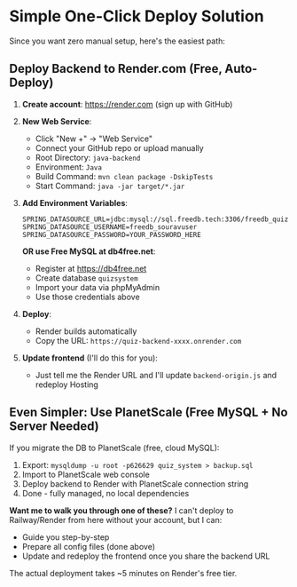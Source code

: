 # Simple One-Click Deploy Solution

Since you want zero manual setup, here's the easiest path:

## Deploy Backend to Render.com (Free, Auto-Deploy)

1. **Create account**: https://render.com (sign up with GitHub)

2. **New Web Service**:
   - Click "New +" → "Web Service"
   - Connect your GitHub repo or upload manually
   - Root Directory: `java-backend`
   - Environment: `Java`
   - Build Command: `mvn clean package -DskipTests`
   - Start Command: `java -jar target/*.jar`

3. **Add Environment Variables**:
   ```
   SPRING_DATASOURCE_URL=jdbc:mysql://sql.freedb.tech:3306/freedb_quizsystem
   SPRING_DATASOURCE_USERNAME=freedb_souravuser
   SPRING_DATASOURCE_PASSWORD=YOUR_PASSWORD_HERE
   ```
   
   **OR use Free MySQL at db4free.net**:
   - Register at https://db4free.net
   - Create database `quizsystem`
   - Import your data via phpMyAdmin
   - Use those credentials above

4. **Deploy**:
   - Render builds automatically
   - Copy the URL: `https://quiz-backend-xxxx.onrender.com`

5. **Update frontend** (I'll do this for you):
   - Just tell me the Render URL and I'll update `backend-origin.js` and redeploy Hosting

## Even Simpler: Use PlanetScale (Free MySQL + No Server Needed)

If you migrate the DB to PlanetScale (free, cloud MySQL):
1. Export: `mysqldump -u root -p626629 quiz_system > backup.sql`
2. Import to PlanetScale web console
3. Deploy backend to Render with PlanetScale connection string
4. Done - fully managed, no local dependencies

**Want me to walk you through one of these?** I can't deploy to Railway/Render from here without your account, but I can:
- Guide you step-by-step
- Prepare all config files (done above)
- Update and redeploy the frontend once you share the backend URL

The actual deployment takes ~5 minutes on Render's free tier.
